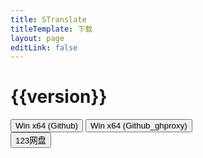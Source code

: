 ```yaml
---
title: STranslate
titleTemplate: 下载
layout: page
editLink: false
---
```


<script setup>
import { ref,computed } from 'vue'
import axios from 'axios'

const version = '1.2.0.829'

const ghproxy = 'https://mirror.ghproxy.com/'

const download = (type, param)=>{
    var proxy = ''
    var url = ''
    if (type === '1')
        proxy = ghproxy
    else
        proxy = ''

    if (param === 'runtime')
        url = `${proxy}https://github.com/ZGGSONG/STranslate/releases/download/${version}/STranslate_${version}_win-x64.zip`
    
    else if (param === 'noruntime')
        url = `${proxy}https://github.com/ZGGSONG/STranslate/releases/download/${version}/STranslate_${version}_win-x64_self_contained.zip`
    
    else if (param === '123')
        url = 'https://www.123pan.com/s/AxlRjv-OuVmA.html'
    
    console.log('url:' + url)
    open(url)
}
</script>

<h1 :class="$style.version">{{version}}</h1>


<div :class="$style.wrap">
    <div :class="$style.download">
        <button :class="$style.button" @click="download('0', 'runtime')">
            Win x64 (Github)
            <Badge type="warning" text=".zip" />
        </button>
        <button :class="$style.button" @click="download('1', 'runtime')">
            Win x64 (Github_ghproxy)
            <Badge type="warning" text=".zip" />
        </button>
    </div>
</div>

<div :class="$style.wrap">
    <div :class="$style.download">
        <button :class="$style.button" @click="download('2', '123')">
            123网盘
            <Badge type="warning" text=".zip" />
        </button>
    </div>
</div>

<style module>
    .warn {
        width: 100%;
        margin: 0 auto;
        text-align: center;
    }

    .version {
        text-align: center;
        font-weight: bold;
        font-size: 40px;
        margin: 50px 0;
        color: #af67c1;
    }

    .info {
        width: 60%;
        margin: 50px auto;
        padding: 10px;
        font-weight: bold;
        font-size: 20px;
        background-color: #ffc13140;
        border-radius: 4px;
    }

    .wrap {
        display: flex;
        width: 100%;
        justify-content: center;
    }

    .download {
        display: grid;
        grid-template-columns: repeat(auto-fit, minmax(250px, 1fr));
        grid-column-gap: 20px;
        width: 80%;
    }

    .platform {
        display: flex;
        flex-direction: column;
        justify-content: space-around;
    }

    .button {
        min-width: 250px;
        width: 100%;
        height: 50px;
        padding: 10px;
        margin-bottom: 20px;
        font-weight: bold;
        font-size: 20px;
        background-color: #3e63dd;
        border-radius: 6px;
    }
</style>



<!-- #  发布页面

[点击前往](https://github.com/ZGGSONG/STranslate/releases)

# Github链接

[前往下载](https://github.com/ZGGSONG/STranslate/releases/latest)

# 网盘链接

[前往下载](https://www.123pan.com/s/AxlRjv-OuVmA.html) -->
